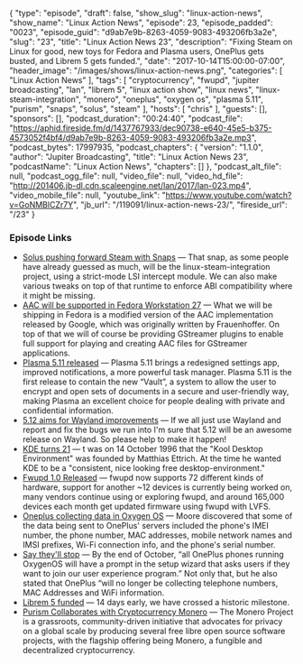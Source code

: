 {
  "type": "episode",
  "draft": false,
  "show_slug": "linux-action-news",
  "show_name": "Linux Action News",
  "episode": 23,
  "episode_padded": "0023",
  "episode_guid": "d9ab7e9b-8263-4059-9083-493206fb3a2e",
  "slug": "23",
  "title": "Linux Action News 23",
  "description": "Fixing Steam on Linux for good, new toys for Fedora and Plasma users, OnePlus gets busted, and Librem 5 gets funded.",
  "date": "2017-10-14T15:00:00-07:00",
  "header_image": "/images/shows/linux-action-news.png",
  "categories": [
    "Linux Action News"
  ],
  "tags": [
    "cryptocurrency",
    "fwupd",
    "jupiter broadcasting",
    "lan",
    "librem 5",
    "linux action show",
    "linux news",
    "linux-steam-integration",
    "monero",
    "oneplus",
    "oxygen os",
    "plasma 5.11",
    "purism",
    "snaps",
    "solus",
    "steam"
  ],
  "hosts": [
    "chris"
  ],
  "guests": [],
  "sponsors": [],
  "podcast_duration": "00:24:40",
  "podcast_file": "https://aphid.fireside.fm/d/1437767933/dec90738-e640-45e5-b375-4573052f4bf4/d9ab7e9b-8263-4059-9083-493206fb3a2e.mp3",
  "podcast_bytes": 17997935,
  "podcast_chapters": {
    "version": "1.1.0",
    "author": "Jupiter Broadcasting",
    "title": "Linux Action News 23",
    "podcastName": "Linux Action News",
    "chapters": []
  },
  "podcast_alt_file": null,
  "podcast_ogg_file": null,
  "video_file": null,
  "video_hd_file": "http://201406.jb-dl.cdn.scaleengine.net/lan/2017/lan-023.mp4",
  "video_mobile_file": null,
  "youtube_link": "https://www.youtube.com/watch?v=GoNMBlCZr7Y",
  "jb_url": "/119091/linux-action-news-23/",
  "fireside_url": "/23"
}


### Episode Links

  * [Solus pushing forward Steam with Snaps](https://plus.google.com/+Solus-Project/posts/ZL8C2wBqbfg "Solus pushing forward Steam with Snaps") — That snap, as some people have already guessed as much, will be the linux-steam-integration project, using a strict-mode LSI intercept module. We can also make various tweaks on top of that runtime to enforce ABI compatibility where it might be missing. 
  * [AAC will be supported in Fedora Workstation 27](https://blogs.gnome.org/uraeus/2017/10/12/aac-support-will-be-available-in-fedora-workstation-27/ "AAC will be supported in Fedora Workstation 27") — What we will be shipping in Fedora is a modified version of the AAC implementation released by Google, which was originally written by Frauenhoffer. On top of that we will of course be providing GStreamer plugins to enable full support for playing and creating AAC files for GStreamer applications.
  * [Plasma 5.11 released](https://www.kde.org/announcements/plasma-5.11.0.php "Plasma 5.11 released") — Plasma 5.11 brings a redesigned settings app, improved notifications, a more powerful task manager. Plasma 5.11 is the first release to contain the new “Vault”, a system to allow the user to encrypt and open sets of documents in a secure and user-friendly way, making Plasma an excellent choice for people dealing with private and confidential information.
  * [5.12 aims for Wayland improvements](https://www.phoronix.com/scan.php?page=news_item&px=Plasma-5.12-Wayland-Release "5.12 aims for Wayland improvements") — If we all just use Wayland and report and fix the bugs we run into I'm sure that 5.12 will be an awesome release on Wayland. So please help to make it happen! 
  * [KDE turns 21](https://www.phoronix.com/scan.php?page=news_item&px=KDE-21-Years-Old "KDE turns 21") — t was on 14 October 1996 that the "Kool Desktop Environment" was founded by Matthias Ettrich. At the time he wanted KDE to be a "consistent, nice looking free desktop-environment." 
  * [Fwupd 1.0 Released](https://www.phoronix.com/scan.php?page=news_item&px=fwupd-1.0-Released "Fwupd 1.0 Released") — fwupd now supports 72 different kinds of hardware, support for another ~12 devices is currently being worked on, many vendors continue using or exploring fwupd, and around 165,000 devices each month get updated firmware using fwupd with LVFS. 
  * [Oneplus collecting data in Oxygen OS](http://www.androidpolice.com/2017/10/10/never-settle-oneplus-found-collecting-personally-identifiable-analytics-data-phone-owners/ "Oneplus collecting data in Oxygen OS") — Moore discovered that some of the data being sent to OnePlus' servers included the phone's IMEI number, the phone number, MAC addresses, mobile network names and IMSI prefixes, Wi-Fi connection info, and the phone's serial number. 
  * [Say they'll stop](https://www.xda-developers.com/oneplus-talks-oxygenos-analytics-stops/ "Say they'll stop") — By the end of October, “all OnePlus phones running OxygenOS will have a prompt in the setup wizard that asks users if they want to join our user experience program.” Not only that, but he also stated that OnePlus “will no longer be collecting telephone numbers, MAC Addresses and WiFi information.
  * [Librem 5 funded](https://puri.sm/posts/librem-5-over-1-6-million-what-this-means-for-you/ "Librem 5 funded") — 14 days early, we have crossed a historic milestone.
  * [Purism Collaborates with Cryptocurrency Monero](https://puri.sm/posts/purism-collaborates-with-cryptocurrency-monero-to-enable-mobile-payments/ "Purism Collaborates with Cryptocurrency Monero") — The Monero Project is a grassroots, community-driven initiative that advocates for privacy on a global scale by producing several free libre open source software projects, with the flagship offering being Monero, a fungible and decentralized cryptocurrency.


